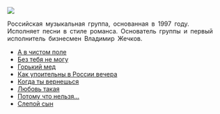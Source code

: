 ![](/songs/абв/Белый%20Орел/belyj_orel.jpg)  

Российская музыкальная группа, основанная в 1997 году. Исполняет песни в стиле романса. Основатель группы и первый исполнитель бизнесмен Владимир Жечков.

* [А в чистом поле](/songs/абв/Белый%20Орел/А%20в%20чистом%20поле)
* [Без тебя не могу](/songs/абв/Белый%20Орел/Без%20тебя%20не%20могу)
* [Горький мед](/songs/абв/Белый%20Орел/Горький%20мед)
* [Как упоительны в России вечера](/songs/абв/Белый%20Орел/Как%20упоительны%20в%20России%20вечера)
* [Когда ты вернешься](/songs/абв/Белый%20Орел/Когда%20ты%20вернешься)
* [Любовь такая](/songs/абв/Белый%20Орел/Любовь%20такая)
* [Потому что нельзя...](/songs/абв/Белый%20Орел/Потому%20что%20нельзя...)
* [Слепой сын](/songs/абв/Белый%20Орел/Слепой%20сын)